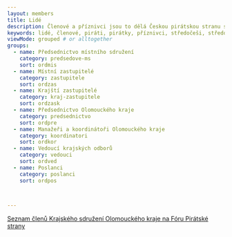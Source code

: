 ```yaml
---
layout: members
title: Lidé
description: Členové a příznivci jsou to dělá Českou pirátskou stranu silnou. Seznamte se Piráty v Olomouckém kraji.
keywords: lidé, členové, piráti, pirátky, příznivci, středočeši, středočeský kraj
viewMode: grouped # or alltogether
groups:
  - name: Předsednictvo místního sdružení
    category: predsedove-ms
    sort: ordmis 
  - name: Místní zastupitelé
    category: zastupitele
    sort: ordzas
  - name: Krajští zastupitelé
    category: kraj-zastupitele
    sort: ordzask
  - name: Předsednictvo Olomouckého kraje
    category: predsednictvo
    sort: ordpre
  - name: Manažeři a koordinátoři Olomouckého kraje
    category: koordinatori
    sort: ordkor
  - name: Vedoucí krajských odborů
    category: vedouci
    sort: ordved
  - name: Poslanci
    category: poslanci
    sort: ordpos


 
---
```


<a href="https://forum.pirati.cz/ks-olomoucky-kraj-g38.html">Seznam členů Krajského sdružení Olomouckého kraje na Fóru Pirátské strany</a>
